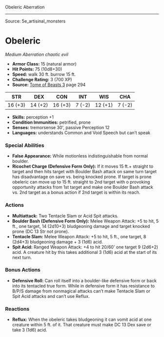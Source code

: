 <MonsterName/>Obeleric</MonsterName>
<CreatureType/>Aberration</CreatureType>



---

Source: 5e_artisinal_monsters

# Obeleric

*Medium* *Aberration* *chaotic evil*

- **Armor Class:** 15 (natural armor)
- **Hit Points:** 75 (10d8+30)
- **Speed:** walk 30 ft. burrow 15 ft.
- **Challenge Rating:** 3 (700 XP)
- **Source:** [Tome of Beasts 3](https://koboldpress.com/kpstore/product/tome-of-beasts-3-for-5th-edition/) page 294

| STR | DEX | CON | INT | WIS | CHA |
| --- | --- | --- | --- | --- | --- |
| 16 (+3) | 14 (+2) | 16 (+3) | 7 (-2) | 12 (+1) | 7 (-2) |

- **Skills:** perception +1
- **Condition Immunities:** petrified, prone
- **Senses:** tremorsense 30', passive Perception 12
- **Languages:** understands Common and Void Speech but can’t speak

### Special Abilities

- **False Appearance:** While motionless indistinguishable from normal boulder.
- **Ricochet Charge (Defensive Form Only):** If it moves 15 ft.+ straight to target and then hits target with Boulder Bash attack on same turn target has disadvantage on save vs. being knocked prone. If target is prone obeleric can move up to 15 ft. straight to 2nd target with o provoking opportunity attacks from 1st target and make one Boulder Bash attack vs. 2nd target as a bonus action if 2nd target is within its reach.

### Actions

- **Multiattack:** Two Tentacle Slam or Acid Spit attacks.
- **Boulder Bash (Defensive Form Only):** Melee Weapon Attack: +5 to hit, 5 ft., one target, 14 (2d10+3) bludgeoning damage and target knocked prone (DC 13 Str not prone).
- **Tentacle Slam:** Melee Weapon Attack: +5 to hit, 5 ft., one target, 8 (2d4+3) bludgeoning damage + 3 (1d6) acid.
- **Spit Acid:** Ranged Weapon Attack: +4 to hit 20/60' one target 9 (2d6+2) acid. A creature hit by this takes additional 3 (1d6) acid at the start of its next turn.

### Bonus Actions

- **Defensive Roll:** Can roll itself into a boulder-like defensive form or back into its tentacled true form. While in defensive form it has resistance to B/P/S damage from nonmagical attacks can’t make Tentacle Slam or Spit Acid attacks and can’t use Reflux.

### Reactions

- **Reflux:** When the obeleric takes bludgeoning it can vomit acid at one creature within 5 ft. of it. That creature must make DC 13 Dex save or take 3 (1d6) acid.




